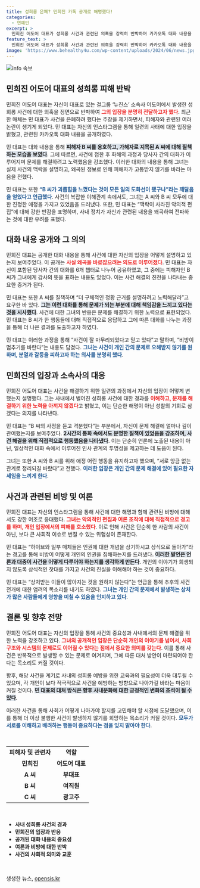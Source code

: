 ```yaml
---
title: 성희롱 은폐? 민희진 카톡 공개로 해명했다!
categories:
  - 연예인
excerpt: >
  민희진 어도어 대표가 성희롱 사건과 관련된 의혹을 강력히 반박하며 카카오톡 대화 내용을 공개했습니다. 그녀는 피해자와 가해자 모두의 입장을 고려한 해결 과정을 강조하며, 악의적 편집에 대한 반발을 드러냈습니다. 클릭만으로 사건의 실체를 파헤칠 기회를 놓치지 마세요!
feature_text: >
  민희진 어도어 대표가 성희롱 사건과 관련된 의혹을 강력히 반박하며 카카오톡 대화 내용을 공개했습니다. 그녀는 피해자와 가해자 모두의 입장을 고려한 해결 과정을 강조하며, 악의적 편집에 대한 반발을 드러냈습니다. 클릭만으로 사건의 실체를 파헤칠 기회를 놓치지 마세요!
image: 'https://www.behealthy4u.com/wp-content/uploads/2024/06/news.jpg'
---
```


<p><img src="https://www.behealthy4u.com/wp-content/uploads/2024/06/news.jpg" alt="info 속보" /></p>

<h2 data-ke-size="size26">민희진 어도어 대표의 성희롱 피해 반박</h2>

<p>민희진 어도어 대표는 자신이 대표로 있는 걸그룹 ‘뉴진스’ 소속사 어도어에서 발생한 성희롱 사건에 대한 의혹을 정면으로 반박하여 <b><span style="color: #ee2323;">그의 입장을 분명히 전달하고자 했다</span></b>. 최근 한 매체는 민 대표가 사건을 은폐하려 했다는 주장을 제기하면서, 피해자와 관련된 여러 논란이 생기게 되었다. 민 대표는 자신의 인스타그램을 통해 일련의 사태에 대한 입장을 밝혔고, 관련된 카카오톡 대화 내용을 공개하였다. </p>

<p>민 대표는 대화 내용을 통해 <b><span style="background-color: #21538527;">피해자 B 씨를 옹호하고, 가해자로 지목된 A 씨에 대해 질책하는 모습을 보였다</span></b>. 그에 따르면, 사건에 접한 후 화해의 과정과 당사자 간의 대화가 이루어지며 문제를 해결하려고 노력했음을 강조했다. 이러한 대화의 내용을 통해 그녀는 실제 사건의 맥락을 설명하고, 왜곡된 정보로 인해 피해자가 고통받지 않기를 바라는 마음을 전했다.</p>

<p>민 대표는 또한 <b><span style="color: #1a5490;">“B 씨가 괴롭힘을 느꼈다는 것이 모든 일의 도화선이 됐구나”라는 깨달음을 얻었다고 언급했다</span></b>. 사건의 복잡한 이해관계 속에서도, 그녀는 A 씨와 B 씨 모두에 대한 진정한 애정을 가지고 있었음을 드러냈다. 또한, 민 대표는 “맥락이 사라진 악의적 편집”에 대해 강한 반감을 표명하며, 사내 정치가 자신과 관련된 내용을 왜곡하여 전파하는 것에 대한 우려를 표했다.</p>

<h2 data-ke-size="size26">대화 내용 공개와 그 의의</h2>

<p>민희진 대표는 공개한 대화 내용을 통해 사건에 대한 자신의 입장을 어떻게 설명하고 있는지 보여주었다. 이 공개는 <b><span style="color: #ee2323;">사실 왜곡을 바로잡으려는 의도로 이루어졌다</span></b>. 민 대표는 자신이 포함된 당사자 간의 대화를 6개 챕터로 나누어 공유하였고, 그 중에는 피해자인 B 씨가 그녀에게 감사의 뜻을 표하는 내용도 있었다. 이는 사건 해결의 진전을 나타내는 중요한 증거가 된다.</p>

<p>민 대표는 또한 A 씨를 질책하며 “더 구체적인 정황 근거를 설명하려고 노력해달라”고 요구한 바 있다. <b><span style="background-color: #21538527;">그는 이런 대화를 통해 문제가 되는 부분에 대해 책임감을 느끼고 있다는 것을 시사했다</span></b>. 사건에 대한 그녀의 반응은 문제를 해결하기 위한 노력으로 표현되었다. 민 대표는 B 씨가 한 행동들에 대해 직접적으로 응답하고 그에 따른 대화를 나누는 과정을 통해 더 나은 결과를 도출하고자 하였다.</p>

<p>민 대표는 이러한 과정을 통해 “사건이 잘 마무리되었다고 믿고 있다”고 말하며, “비방이 멈추기를 바란다”는 내용도 담겼다. <b><span style="color: #1a5490;">그녀는 사건이 개인 간의 문제로 오해받지 않기를 원하며, 분열과 갈등을 피하고자 하는 의사를 분명히 했다</span></b>.</p>

<h2 data-ke-size="size26">민희진의 입장과 소속사의 대응</h2>

<p>민희진 어도어 대표는 사건을 해결하기 위한 일련의 과정에서 자신의 입장이 어떻게 변했는지 설명했다. 그는 사내에서 벌어진 성희롱 사건에 대한 경과를 <b><span style="color: #ee2323;">이해하고, 문제를 해결하기 위한 노력을 아끼지 않겠다</span></b>고 밝혔고, 이는 단순한 해명이 아닌 성찰의 기회로 삼겠다는 의지를 나타낸다.</p>

<p>민 대표는 “B 씨의 사정을 듣고 격분했다”는 부분에서, 자신이 문제 해결에 얼마나 깊이 관여했는지를 보여주었다. <b><span style="background-color: #21538527;">2시간의 통화 속에서도 분명한 질책이 있었음을 강조하며, 사건 해결을 위해 직접적으로 행동했음을 나타냈다</span></b>. 이는 단순히 언론에 노출된 내용이 아닌, 일상적인 대화 속에서 이루어진 인사 관계의 투명성을 제고하는 데 도움이 된다.</p>

<p>그녀는 또한 A 씨와 B 씨를 위해 애정 어린 행동을 유지하고자 했으며, “서로 앙금 없는 관계로 정리되길 바랐다”고 전했다. <b><span style="color: #1a5490;">이러한 입장은 개인 간의 문제 해결에 있어 필요한 자세임을 느끼게 한다</span></b>.</p>

<h2 data-ke-size="size26">사건과 관련된 비방 및 여론</h2>

<p>민희진 대표는 자신의 인스타그램을 통해 사건에 대한 해명과 함께 관련된 비방에 대해서도 강한 어조로 응대했다. <b><span style="color: #ee2323;">그녀는 악의적인 편집과 여론 조작에 대해 직접적으로 경고를 하며, 개인 입장에서의 피해를 호소했다</span></b>. 이로 인해 사건은 단순히 한 사람의 사건이 아닌, 보다 큰 사회적 이슈로 번질 수 있는 위험성이 존재한다.</p>

<p>민 대표는 “하이브와 일부 매체들은 인권에 대한 개념을 상기하시고 상식으로 돌아가”라는 경고를 통해 비방이 어떻게 개인의 인권을 침해하는지를 드러냈다. <b><span style="background-color: #21538527;">이러한 발언은 언론과 대중이 사건을 어떻게 다루어야 하는지를 생각하게 만든다</span></b>. 개인의 이야기가 희생되지 않도록 상식적인 잣대를 가지고 사건의 진실을 이해해야 하는 것이 중요하다.</p>

<p>민 대표는 “상처받는 이들이 많아지는 것을 원하지 않는다”는 언급을 통해 추후의 사건 전개에 대한 염려의 목소리를 내기도 하였다. <b><span style="color: #1a5490;">그녀는 개인 간의 문제에서 발생하는 상처가 많은 사람들에게 영향을 미칠 수 있음을 인지하고 있다</span></b>.</p>

<h2 data-ke-size="size26">결론 및 향후 전망</h2>

<p>민희진 어도어 대표는 자신의 입장을 통해 사건의 중요성과 사내에서의 문제 해결을 위한 노력을 강조하고 있다. <b><span style="color: #ee2323;">그녀의 공개적인 입장은 단순히 개인의 이야기를 넘어서, 사회구조와 시스템의 문제로도 이어질 수 있다는 점에서 중요한 의미를 갖는다</span></b>. 이를 통해 사건은 반복적으로 발생할 수 있는 문제로 여겨지며, 그에 따른 대처 방안이 마련되어야 한다는 목소리도 커질 것이다.</p>

<p>향후, 해당 사건을 계기로 사내의 성희롱 예방을 위한 교육과의 필요성이 더욱 대두될 수 있으며, 각 개인이 보다 적극적으로 사건을 예방하는 방향으로 나아가길 바라는 마음이 커질 것이다. <b><span style="background-color: #21538527;">민 대표의 대처 방식은 향후 사내문화에 대한 긍정적인 변화의 초석이 될 수 있다</span></b>. </p>

<p>이러한 사건을 통해 사회가 어떻게 나아가야 할지를 고민해야 할 시점에 도달했으며, 이를 통해 더 이상 불행한 사건이 발생하지 않기를 희망하는 목소리가 커질 것이다. <b><span style="color: #1a5490;">모두가 서로를 이해하고 배려하는 행동이 중요하다는 점을 잊지 말아야 한다</span></b>.</p>

<p data-ke-size="size16">&nbsp;</p>

<table>
    <tr>
        <td style="text-align: center; height: 17px;"><b>피해자 및 관련자</b></td>
        <td style="text-align: center; height: 17px;"><b>역할</b></td>
    </tr>
    <tr>
        <td style="text-align: center; height: 17px;"><b>민희진</b></td>
        <td style="text-align: center; height: 17px;"><b>어도어 대표</b></td>
    </tr>
    <tr>
        <td style="text-align: center; height: 17px;"><b>A 씨</b></td>
        <td style="text-align: center; height: 17px;"><b>부대표</b></td>
    </tr>
    <tr>
        <td style="text-align: center; height: 17px;"><b>B 씨</b></td>
        <td style="text-align: center; height: 17px;"><b>여직원</b></td>
    </tr>
    <tr>
        <td style="text-align: center; height: 17px;"><b>C 씨</b></td>
        <td style="text-align: center; height: 17px;"><b>광고주</b></td>
    </tr>
</table>

<p data-ke-size="size16">&nbsp;</p>

<ul>
    <li><b>사내 성희롱 사건의 경과</b></li>
    <li><b>민희진의 입장과 반응</b></li>
    <li><b>공개된 대화 내용의 중요성</b></li>
    <li><b>여론과 비방에 대한 반박</b></li>
    <li><b>사건의 사회적 의미와 교훈</b></li>
</ul>

<p data-ke-size="size16">&nbsp;</p>
생생한 뉴스, <a href="https://opensis.kr" rel="dofollow">opensis.kr</a>



